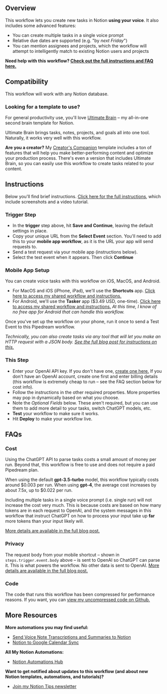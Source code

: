 ## Overview

This workflow lets you create new tasks in Notion **using your voice**. It also includes some advanced features:

* You can create multiple tasks in a single voice prompt
* Relative due dates are supported (e.g. "by *next Friday*")
* You can mention assignees and projects, which the workflow will attempt to intelligently match to existing Notion users and projects

**Need help with this workflow? [Check out the full instructions and FAQ here.](https://thomasjfrank.com/notion-chatgpt-voice-tasks/)**

## Compatibility

This workflow will work with any Notion database.

### Looking for a template to use?

For general productivity use, you'll love [Ultimate Brain](https://thomasjfrank.com/brain/) – my all-in-one second brain template for Notion. 

Ultimate Brain brings tasks, notes, projects, and goals all into one tool. Naturally, it works very well with this workflow.

**Are you a creator?** My [Creator's Companion](https://thomasjfrank.com/creators-companion/) template includes a ton of features that will help you make better-performing content and optimize your production process. There's even a version that includes Ultimate Brain, so you can easily use this workflow to create tasks related to your content.

## Instructions

Below you'll find brief instructions. [Click here for the full instructions](https://thomasjfrank.com/notion-chatgpt-voice-tasks/), which include screenshots and a video tutorial.

### Trigger Step

* In the **trigger** step above, hit **Save and Continue**, leaving the default settings in place.
* Copy your unique URL from the **Select Event** section. You'll need to add this to your **mobile app workflow**, as it is the URL your app will send requests to.
* Send a test request via your mobile app (instructions below).
* Select the test event when it appears. Then click **Continue**

### Mobile App Setup

You can create voice tasks with this workflow on iOS, MacOS, and Android.

* For MacOS and iOS (iPhone, iPad), we'll use the **Shortcuts** app. [Click here to access my shared workflow and instructions.](https://thomasjfrank.com/notion-chatgpt-voice-tasks/#ios)
* For Android, we'll use the **Tasker** app ($3.49 USD, one-time). [Click here to access my shared workflow and instructions.](https://thomasjfrank.com/notion-chatgpt-voice-tasks/#android) *At this time, I know of no free app for Android that can handle this workflow.*

Once you've set up the workflow on your phone, run it once to send a Test Event to this Pipedream workflow.

*Technically, you can also create tasks via any tool that will let you make an HTTP request with a JSON body. [See the full blog post for instructions on this.](https://thomasjfrank.com/notion-chatgpt-voice-tasks/#http-generic)*

### This Step

* Enter your OpenAI API key. If you don't have one, [create one here.](https://platform.openai.com/account/api-keys) If you don't have an OpenAI account, create one first and enter billing details (this workflow is extremely cheap to run – see the FAQ section below for cost info).
* Follow the instructions in the other required properties. More properties may pop in dynamically based on what you choose.
* Note the *Optional Fields* below. These aren't required, but you can use them to add more detail to your tasks, switch ChatGPT models, etc.
* **Test** your workflow to make sure it works.
* Hit **Deploy** to make your workflow live.

## FAQs

### Cost

Using the ChatGPT API to parse tasks costs a small amount of money per run. Beyond that, this workflow is free to use and does not require a paid Pipedream plan.

When using the default **gpt-3.5-turbo** model, this workflow typically costs around $0.003 per run. When using **gpt-4**, the average cost increases by about 7.5x, up to $0.022 per run.

Including multiple tasks in a single voice prompt (i.e. single run) will not increase the cost very much. This is because costs are based on how many tokens are in each request to OpenAI, and the system messages in this workflow that instruct ChatGPT on how to process your input take up **far** more tokens than your input likely will.

[More details are available in the full blog post.](https://thomasjfrank.com/notion-chatgpt-voice-tasks/#cost)

### Privacy

The request body from your mobile shortcut – shown in `steps.trigger.event.body` above – is sent to OpenAI so ChatGPT can parse it. This is what powers the workflow. No other data is sent to OpenAI. [More details are available in the full blog post.](https://thomasjfrank.com/notion-chatgpt-voice-tasks/#privacy)

### Code

The code that runs this workflow has been compressed for performance reasons. If you want, you can [view my uncompressed code on Github.](https://github.com/TomFrankly/pipedream-notion-voice-tasks/blob/main/Notion-Voice-Tasks.js)

## More Resources

**More automations you may find useful:**

* [Send Voice Note Transcriptions and Summaries to Notion](https://thomasjfrank.com/how-to-transcribe-audio-to-text-with-chatgpt-and-notion/)
* [Notion to Google Calendar Sync](https://thomasjfrank.com/notion-google-calendar-sync/)

**All My Notion Automations:**

* [Notion Automations Hub](https://thomasjfrank.com/notion-automations/)

**Want to get notified about updates to this workflow (and about new Notion templates, automations, and tutorials)?**

* [Join my Notion Tips newsletter](https://thomasjfrank.com/fundamentals/#get-the-newsletter)
